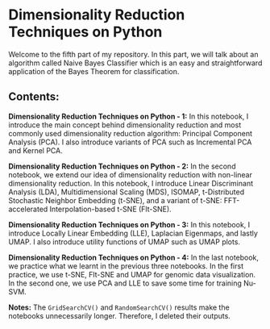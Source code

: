 
# Dimensionality Reduction Techniques on Python
Welcome to the fifth part of my repository. In this part, we will talk about an algorithm called Naive Bayes Classifier which is an easy and straightforward application of the Bayes Theorem for classification.

## Contents:

**Dimensionality Reduction Techniques on Python - 1:** In this notebook, I introduce the main concept behind dimensionality reduction and most commonly used dimensionality reduction algorithm: Principal Component Analysis (PCA). I also introduce variants of PCA such as Incremental PCA and Kernel PCA.

**Dimensionality Reduction Techniques on Python - 2:** In the second notebook, we extend our idea of dimensionality reduction with non-linear dimensionality reduction. In this notebook, I introduce Linear Discriminant Analysis (LDA), Multidimensional Scaling (MDS), ISOMAP, t-Distributed Stochastic Neighbor Embedding (t-SNE), and a variant of t-SNE: FFT-accelerated Interpolation-based t-SNE (Flt-SNE).  

**Dimensionality Reduction Techniques on Python - 3:** In this notebook, I introduce Locally Linear Embedding (LLE), Laplacian Eigenmaps, and lastly UMAP. I also introduce utility functions of UMAP such as UMAP plots.

**Dimensionality Reduction Techniques on Python - 4:** In the last notebook, we practice what we learnt in the previous three notebooks. In the first practice, we use t-SNE, Flt-SNE and UMAP for genomic data visualization. In the second one, we use PCA and LLE to save some time for training Nu-SVM.


**Notes:** The `GridSearchCV()` and `RandomSearchCV()` results make the notebooks unnecessarily longer. Therefore, I deleted their outputs.

